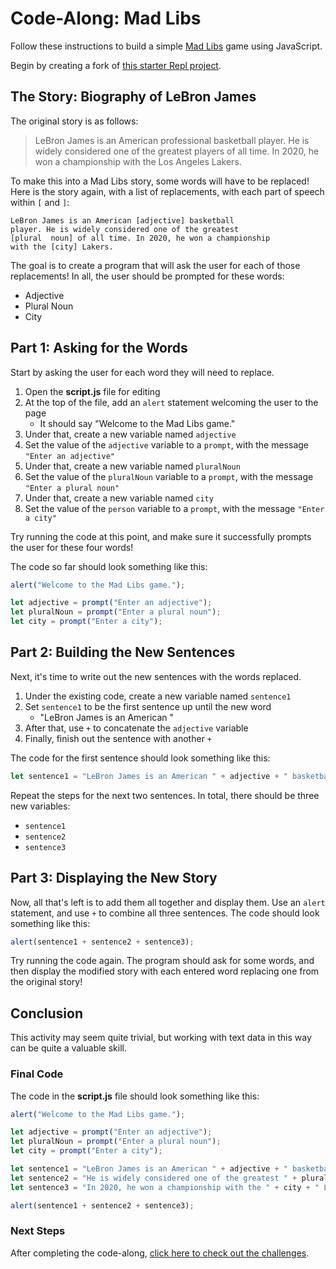 # Code-Along: Mad Libs
Follow these instructions to build a simple [Mad Libs](https://en.wikipedia.org/wiki/Mad_Libs) game using JavaScript.

Begin by creating a fork of [this starter Repl project](https://replit.com/@HylandOutreach/JavaScriptStarter).

## The Story: Biography of LeBron James
The original story is as follows:

>LeBron James is an American professional basketball player. He is widely considered one of the greatest players of all time. In 2020, he won a championship with the Los Angeles Lakers.

To make this into a Mad Libs story, some words will have to be replaced! Here is the story again, with a list of replacements, with each part of speech within `[` and `]`:

```
LeBron James is an American [adjective] basketball
player. He is widely considered one of the greatest
[plural  noun] of all time. In 2020, he won a championship
with the [city] Lakers.
```

The goal is to create a program that will ask the user for each of those replacements! In all, the user should be prompted for these words:

- Adjective
- Plural Noun
- City

## Part 1: Asking for the Words
Start by asking the user for each word they will need to replace.

1. Open the **script.js** file for editing
1. At the top of the file, add an `alert` statement welcoming the user to the page
    - It should say "Welcome to the Mad Libs game."
1. Under that, create a new variable named `adjective`
1. Set the value of the `adjective` variable to a `prompt`, with the message `"Enter an adjective"`
1. Under that, create a new variable named `pluralNoun`
1. Set the value of the `pluralNoun` variable to a `prompt`, with the message `"Enter a plural noun"`
1. Under that, create a new variable named `city`
1. Set the value of the `person` variable to a `prompt`, with the message `"Enter a city"`

Try running the code at this point, and make sure it successfully prompts the user for these four words!

The code so far should look something like this:

```js
alert("Welcome to the Mad Libs game.");

let adjective = prompt("Enter an adjective");
let pluralNoun = prompt("Enter a plural noun");
let city = prompt("Enter a city");
```

## Part 2: Building the New Sentences
Next, it's time to write out the new sentences with the words replaced.

1. Under the existing code, create a new variable named `sentence1`
1. Set `sentence1` to be the first sentence up until the new word
    - "LeBron James is an American "
1. After that, use `+` to concatenate the `adjective` variable
1. Finally, finish out the sentence with another `+`

The code for the first sentence should look something like this:

```js
let sentence1 = "LeBron James is an American " + adjective + " basketball player. ";
```

Repeat the steps for the next two sentences. In total, there should be three new variables:

- `sentence1`
- `sentence2`
- `sentence3`

## Part 3: Displaying the New Story
Now, all that's left is to add them all together and display them. Use an `alert` statement, and use `+` to combine all three sentences. The code should look something like this:

```js
alert(sentence1 + sentence2 + sentence3);
```

Try running the code again. The program should ask for some words, and then display the modified story with each entered word replacing one from the original story!

## Conclusion
This activity may seem quite trivial, but working with text data in this way can be quite a valuable skill.

### Final Code
The code in the **script.js** file should look something like this:

```js
alert("Welcome to the Mad Libs game.");

let adjective = prompt("Enter an adjective");
let pluralNoun = prompt("Enter a plural noun");
let city = prompt("Enter a city");

let sentence1 = "LeBron James is an American " + adjective + " basketball player. ";
let sentence2 = "He is widely considered one of the greatest " + pluralNoun + " of all time. ";
let sentence3 = "In 2020, he won a championship with the " + city + " Lakers.";

alert(sentence1 + sentence2 + sentence3);
```

### Next Steps
After completing the code-along, [click here to check out the challenges](VariablesChallenges.md).
